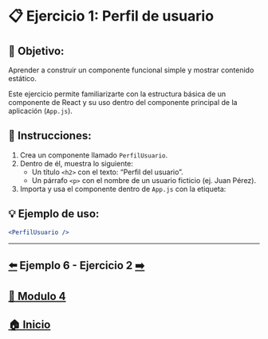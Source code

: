 # 📋 Ejercicio 1: Perfil de usuario

## 🎯 Objetivo:
Aprender a construir un componente funcional simple y mostrar contenido estático.

Este ejercicio permite familiarizarte con la estructura básica de un componente de React y su uso dentro del componente principal de la aplicación (`App.js`).

## 📝 Instrucciones:
1. Crea un componente llamado `PerfilUsuario`.
2. Dentro de él, muestra lo siguiente:
   - Un título `<h2>` con el texto: “Perfil del usuario”.
   - Un párrafo `<p>` con el nombre de un usuario ficticio (ej. Juan Pérez).
3. Importa y usa el componente dentro de `App.js` con la etiqueta:

## 💡 Ejemplo de uso:

```jsx
<PerfilUsuario />
```

---

##  [⬅️](../Ejemplos/Ejemplo_6.md) Ejemplo 6 - Ejercicio 2 [➡️](./Ejercicio_2.md)

## [📄 Modulo 4](../Modulo_4.md) 

## [🏠 Inicio](../../README.md) 
